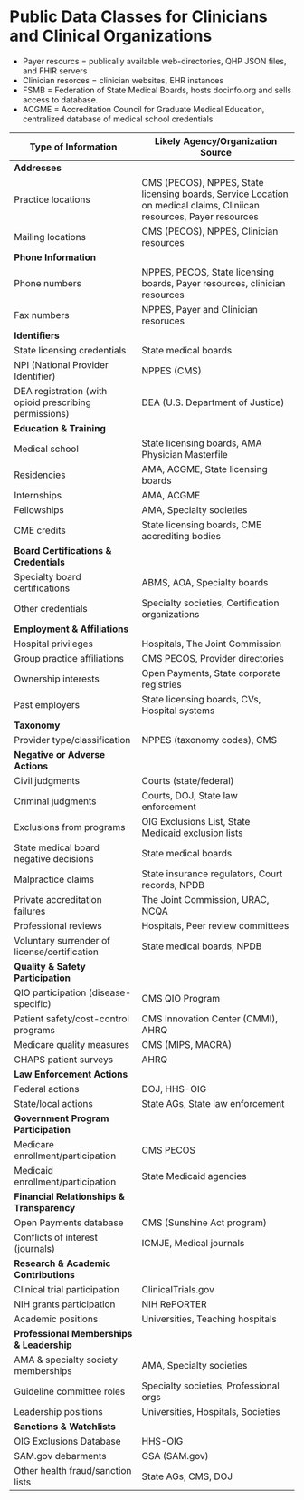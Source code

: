 # Public Data Classes for Clinicians and Clinical Organizations

* Payer resourcs = publically available web-directories, QHP JSON files, and FHIR servers
* Clinician resorces = clinician websites, EHR instances
* FSMB = Federation of State Medical Boards, hosts docinfo.org and sells access to database.
* ACGME = Accreditation Council for Graduate Medical Education, centralized database of medical school credentials

| **Type of Information** | **Likely Agency/Organization Source** |
|--------------------------|----------------------------------------|
| **Addresses** | |
| Practice locations | CMS (PECOS), NPPES, State licensing boards, Service Location on medical claims, Cliniican resources, Payer resources |
| Mailing locations | CMS (PECOS), NPPES, Clinician resources |
| **Phone Information** | |
| Phone numbers | NPPES, PECOS, State licensing boards, Payer resources, clinician resources |
| Fax numbers | NPPES, Payer and Clinician resoruces |
| **Identifiers** | |
| State licensing credentials | State medical boards |
| NPI (National Provider Identifier) | NPPES (CMS) |
| DEA registration (with opioid prescribing permissions) | DEA (U.S. Department of Justice) |
| **Education & Training** | |
| Medical school | State licensing boards, AMA Physician Masterfile |
| Residencies | AMA, ACGME, State licensing boards |
| Internships | AMA, ACGME |
| Fellowships | AMA, Specialty societies |
| CME credits | State licensing boards, CME accrediting bodies |
| **Board Certifications & Credentials** | |
| Specialty board certifications | ABMS, AOA, Specialty boards |
| Other credentials | Specialty societies, Certification organizations |
| **Employment & Affiliations** | |
| Hospital privileges | Hospitals, The Joint Commission |
| Group practice affiliations | CMS PECOS, Provider directories |
| Ownership interests | Open Payments, State corporate registries |
| Past employers | State licensing boards, CVs, Hospital systems |
| **Taxonomy** | |
| Provider type/classification | NPPES (taxonomy codes), CMS |
| **Negative or Adverse Actions** | |
| Civil judgments | Courts (state/federal) |
| Criminal judgments | Courts, DOJ, State law enforcement |
| Exclusions from programs | OIG Exclusions List, State Medicaid exclusion lists |
| State medical board negative decisions | State medical boards |
| Malpractice claims | State insurance regulators, Court records, NPDB |
| Private accreditation failures | The Joint Commission, URAC, NCQA |
| Professional reviews | Hospitals, Peer review committees |
| Voluntary surrender of license/certification | State medical boards, NPDB |
| **Quality & Safety Participation** | |
| QIO participation (disease-specific) | CMS QIO Program |
| Patient safety/cost-control programs | CMS Innovation Center (CMMI), AHRQ |
| Medicare quality measures | CMS (MIPS, MACRA) |
| CHAPS patient surveys | AHRQ |
| **Law Enforcement Actions** | |
| Federal actions | DOJ, HHS-OIG |
| State/local actions | State AGs, State law enforcement |
| **Government Program Participation** | |
| Medicare enrollment/participation | CMS PECOS |
| Medicaid enrollment/participation | State Medicaid agencies |
| **Financial Relationships & Transparency** | |
| Open Payments database | CMS (Sunshine Act program) |
| Conflicts of interest (journals) | ICMJE, Medical journals |
| **Research & Academic Contributions** | |
| Clinical trial participation | ClinicalTrials.gov |
| NIH grants participation | NIH RePORTER |
| Academic positions | Universities, Teaching hospitals |
| **Professional Memberships & Leadership** | |
| AMA & specialty society memberships | AMA, Specialty societies |
| Guideline committee roles | Specialty societies, Professional orgs |
| Leadership positions | Universities, Hospitals, Societies |
| **Sanctions & Watchlists** | |
| OIG Exclusions Database | HHS-OIG |
| SAM.gov debarments | GSA (SAM.gov) |
| Other health fraud/sanction lists | State AGs, CMS, DOJ |
